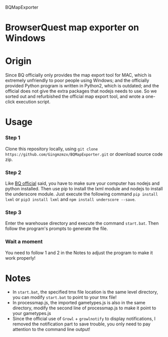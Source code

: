 BQMapExporter
# BrowserQuest map exporter on Windows

# Origin
Since BQ officially only provides the map export tool for MAC, which is extremely unfriendly to poor people using Windows; and the officially provided Python program is written in Python2, which is outdated; and the official does not give the extra packages that nodejs needs to use. So we sorted out and refurbished the official map export tool, and wrote a one-click execution script.

# Usage
### Step 1
Clone this repository locally, using `git clone https://github.com/Gingmzmzx/BQMapExporter.git` or download source code zip.
### Step 2
Like [BQ official](https://github.com/mozilla/BrowserQuest/blob/master/tools/maps/README.md) said, you have to make sure your computer has nodejs and python installed. Then use pip to install the lxml module and nodejs to install the underscore module. Just execute the following command `pip install lxml` or `pip3 install lxml` and `npm install underscore --save`.
### Step 3
Enter the warehouse directory and execute the command `start.bat`. Then follow the program's prompts to generate the file.
### Wait a moment
You need to follow 1 and 2 in the Notes to adjust the program to make it work properly!

# Notes
- In `start.bat`, the specified tmx file location is the same level directory, you can modify `start.bat` to point to your tmx file!
- In processmap.js, the imported gametypes.js is also in the same directory, modify the second line of processmap.js to make it point to your gametypes.js
- Since the official use of `Growl` + `growlnotify` to display notifications, I removed the notification part to save trouble, you only need to pay attention to the command line output!
